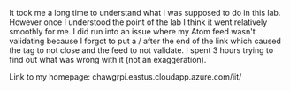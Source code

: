 It took me a long time to understand what I was supposed to do in this lab. However once I 
understood the point of the lab I think it went relatively smoothly for me. I did run into an
issue where my Atom feed wasn't validating because I forgot to put a / after the end of the 
link which caused the tag to not close and the feed to not validate. I spent 3 hours trying
to find out what was wrong with it (not an exaggeration).

Link to my homepage: chawgrpi.eastus.cloudapp.azure.com/iit/